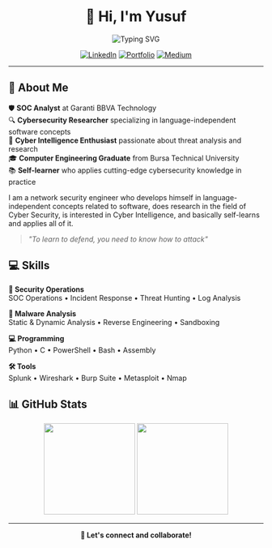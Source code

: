 <div align="center">

# 👋 Hi, I'm Yusuf

<img src="https://readme-typing-svg.herokuapp.com?font=Fira+Code&pause=1000&color=00D9FF&center=true&vCenter=true&width=400&lines=Cybersecurity+Professional;SOC+Analyst;Malware+Researcher;Network Security Engineer" alt="Typing SVG" />

[![LinkedIn](https://img.shields.io/badge/LinkedIn-0077B5?style=for-the-badge&logo=linkedin&logoColor=white)](https://www.linkedin.com/in/yusufarbc/)
[![Portfolio](https://img.shields.io/badge/Portfolio-FF5722?style=for-the-badge&logo=web&logoColor=white)](https://yusufarbc.github.io/yusufarbc/)
[![Medium](https://img.shields.io/badge/Medium-12100E?style=for-the-badge&logo=medium&logoColor=white)](https://medium.com/@yusufarbc)

</div>

---

## 🚀 About Me

🛡️ **SOC Analyst** at Garanti BBVA Technology  
🔍 **Cybersecurity Researcher** specializing in language-independent software concepts  
🧠 **Cyber Intelligence Enthusiast** passionate about threat analysis and research  
🎓 **Computer Engineering Graduate** from Bursa Technical University  
📚 **Self-learner** who applies cutting-edge cybersecurity knowledge in practice

I am a network security engineer who develops himself in language-independent concepts related to software, does research in the field of Cyber Security, is interested in Cyber Intelligence, and basically self-learns and applies all of it.

> *"To learn to defend, you need to know how to attack"*

## 💻 Skills

**🔎 Security Operations**  
SOC Operations • Incident Response • Threat Hunting • Log Analysis

**🦠 Malware Analysis**  
Static & Dynamic Analysis • Reverse Engineering • Sandboxing

**💻 Programming**  
Python • C • PowerShell • Bash • Assembly

**🛠️ Tools**  
Splunk • Wireshark • Burp Suite • Metasploit • Nmap

## 📊 GitHub Stats

<div align="center">

<img height="180em" src="https://github-readme-stats.vercel.app/api?username=yusufarbc&show_icons=true&theme=dark&include_all_commits=true&count_private=true"/>
<img height="180em" src="https://github-readme-stats.vercel.app/api/top-langs/?username=yusufarbc&layout=compact&langs_count=6&theme=dark"/>

</div>

---

<div align="center">

**💬 Let's connect and collaborate!**

</div>
